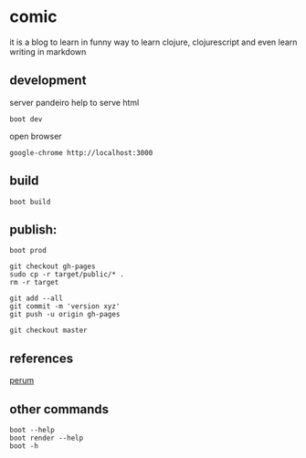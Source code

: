 # comic

it is a blog to learn in funny way to learn clojure, clojurescript
and even learn writing in markdown


## development


server pandeiro help to serve html

    boot dev

open browser

    google-chrome http://localhost:3000


## build

    boot build

## publish:


<!---
git subtree push --prefix target/public origin gh-pages
--->

    boot prod

    git checkout gh-pages
    sudo cp -r target/public/* .
    rm -r target

    git add --all
    git commit -m 'version xyz'
    git push -u origin gh-pages

    git checkout master


## references

[perum](https://github.com/hashobject/perun/wiki/Getting-Started)


## other commands

    boot --help
    boot render --help
    boot -h
